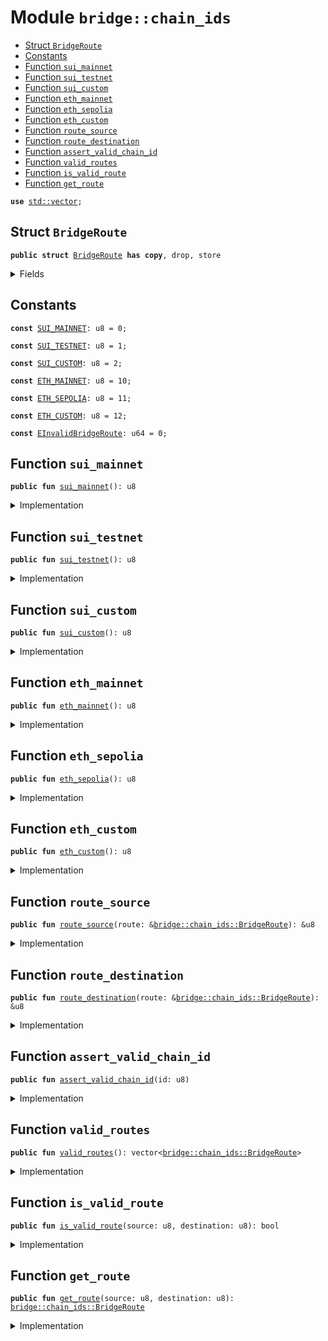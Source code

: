 
<a name="bridge_chain_ids"></a>

# Module `bridge::chain_ids`



-  [Struct `BridgeRoute`](#bridge_chain_ids_BridgeRoute)
-  [Constants](#@Constants_0)
-  [Function `sui_mainnet`](#bridge_chain_ids_sui_mainnet)
-  [Function `sui_testnet`](#bridge_chain_ids_sui_testnet)
-  [Function `sui_custom`](#bridge_chain_ids_sui_custom)
-  [Function `eth_mainnet`](#bridge_chain_ids_eth_mainnet)
-  [Function `eth_sepolia`](#bridge_chain_ids_eth_sepolia)
-  [Function `eth_custom`](#bridge_chain_ids_eth_custom)
-  [Function `route_source`](#bridge_chain_ids_route_source)
-  [Function `route_destination`](#bridge_chain_ids_route_destination)
-  [Function `assert_valid_chain_id`](#bridge_chain_ids_assert_valid_chain_id)
-  [Function `valid_routes`](#bridge_chain_ids_valid_routes)
-  [Function `is_valid_route`](#bridge_chain_ids_is_valid_route)
-  [Function `get_route`](#bridge_chain_ids_get_route)


<pre><code><b>use</b> <a href="../../dependencies/std/vector.md#std_vector">std::vector</a>;
</code></pre>



<a name="bridge_chain_ids_BridgeRoute"></a>

## Struct `BridgeRoute`



<pre><code><b>public</b> <b>struct</b> <a href="../../dependencies/bridge/chain_ids.md#bridge_chain_ids_BridgeRoute">BridgeRoute</a> <b>has</b> <b>copy</b>, drop, store
</code></pre>



<details>
<summary>Fields</summary>


<dl>
<dt>
<code>source: u8</code>
</dt>
<dd>
</dd>
<dt>
<code>destination: u8</code>
</dt>
<dd>
</dd>
</dl>


</details>

<a name="@Constants_0"></a>

## Constants


<a name="bridge_chain_ids_SUI_MAINNET"></a>



<pre><code><b>const</b> <a href="../../dependencies/bridge/chain_ids.md#bridge_chain_ids_SUI_MAINNET">SUI_MAINNET</a>: u8 = 0;
</code></pre>



<a name="bridge_chain_ids_SUI_TESTNET"></a>



<pre><code><b>const</b> <a href="../../dependencies/bridge/chain_ids.md#bridge_chain_ids_SUI_TESTNET">SUI_TESTNET</a>: u8 = 1;
</code></pre>



<a name="bridge_chain_ids_SUI_CUSTOM"></a>



<pre><code><b>const</b> <a href="../../dependencies/bridge/chain_ids.md#bridge_chain_ids_SUI_CUSTOM">SUI_CUSTOM</a>: u8 = 2;
</code></pre>



<a name="bridge_chain_ids_ETH_MAINNET"></a>



<pre><code><b>const</b> <a href="../../dependencies/bridge/chain_ids.md#bridge_chain_ids_ETH_MAINNET">ETH_MAINNET</a>: u8 = 10;
</code></pre>



<a name="bridge_chain_ids_ETH_SEPOLIA"></a>



<pre><code><b>const</b> <a href="../../dependencies/bridge/chain_ids.md#bridge_chain_ids_ETH_SEPOLIA">ETH_SEPOLIA</a>: u8 = 11;
</code></pre>



<a name="bridge_chain_ids_ETH_CUSTOM"></a>



<pre><code><b>const</b> <a href="../../dependencies/bridge/chain_ids.md#bridge_chain_ids_ETH_CUSTOM">ETH_CUSTOM</a>: u8 = 12;
</code></pre>



<a name="bridge_chain_ids_EInvalidBridgeRoute"></a>



<pre><code><b>const</b> <a href="../../dependencies/bridge/chain_ids.md#bridge_chain_ids_EInvalidBridgeRoute">EInvalidBridgeRoute</a>: u64 = 0;
</code></pre>



<a name="bridge_chain_ids_sui_mainnet"></a>

## Function `sui_mainnet`



<pre><code><b>public</b> <b>fun</b> <a href="../../dependencies/bridge/chain_ids.md#bridge_chain_ids_sui_mainnet">sui_mainnet</a>(): u8
</code></pre>



<details>
<summary>Implementation</summary>


<pre><code><b>public</b> <b>fun</b> <a href="../../dependencies/bridge/chain_ids.md#bridge_chain_ids_sui_mainnet">sui_mainnet</a>(): u8 { <a href="../../dependencies/bridge/chain_ids.md#bridge_chain_ids_SUI_MAINNET">SUI_MAINNET</a> }
</code></pre>



</details>

<a name="bridge_chain_ids_sui_testnet"></a>

## Function `sui_testnet`



<pre><code><b>public</b> <b>fun</b> <a href="../../dependencies/bridge/chain_ids.md#bridge_chain_ids_sui_testnet">sui_testnet</a>(): u8
</code></pre>



<details>
<summary>Implementation</summary>


<pre><code><b>public</b> <b>fun</b> <a href="../../dependencies/bridge/chain_ids.md#bridge_chain_ids_sui_testnet">sui_testnet</a>(): u8 { <a href="../../dependencies/bridge/chain_ids.md#bridge_chain_ids_SUI_TESTNET">SUI_TESTNET</a> }
</code></pre>



</details>

<a name="bridge_chain_ids_sui_custom"></a>

## Function `sui_custom`



<pre><code><b>public</b> <b>fun</b> <a href="../../dependencies/bridge/chain_ids.md#bridge_chain_ids_sui_custom">sui_custom</a>(): u8
</code></pre>



<details>
<summary>Implementation</summary>


<pre><code><b>public</b> <b>fun</b> <a href="../../dependencies/bridge/chain_ids.md#bridge_chain_ids_sui_custom">sui_custom</a>(): u8 { <a href="../../dependencies/bridge/chain_ids.md#bridge_chain_ids_SUI_CUSTOM">SUI_CUSTOM</a> }
</code></pre>



</details>

<a name="bridge_chain_ids_eth_mainnet"></a>

## Function `eth_mainnet`



<pre><code><b>public</b> <b>fun</b> <a href="../../dependencies/bridge/chain_ids.md#bridge_chain_ids_eth_mainnet">eth_mainnet</a>(): u8
</code></pre>



<details>
<summary>Implementation</summary>


<pre><code><b>public</b> <b>fun</b> <a href="../../dependencies/bridge/chain_ids.md#bridge_chain_ids_eth_mainnet">eth_mainnet</a>(): u8 { <a href="../../dependencies/bridge/chain_ids.md#bridge_chain_ids_ETH_MAINNET">ETH_MAINNET</a> }
</code></pre>



</details>

<a name="bridge_chain_ids_eth_sepolia"></a>

## Function `eth_sepolia`



<pre><code><b>public</b> <b>fun</b> <a href="../../dependencies/bridge/chain_ids.md#bridge_chain_ids_eth_sepolia">eth_sepolia</a>(): u8
</code></pre>



<details>
<summary>Implementation</summary>


<pre><code><b>public</b> <b>fun</b> <a href="../../dependencies/bridge/chain_ids.md#bridge_chain_ids_eth_sepolia">eth_sepolia</a>(): u8 { <a href="../../dependencies/bridge/chain_ids.md#bridge_chain_ids_ETH_SEPOLIA">ETH_SEPOLIA</a> }
</code></pre>



</details>

<a name="bridge_chain_ids_eth_custom"></a>

## Function `eth_custom`



<pre><code><b>public</b> <b>fun</b> <a href="../../dependencies/bridge/chain_ids.md#bridge_chain_ids_eth_custom">eth_custom</a>(): u8
</code></pre>



<details>
<summary>Implementation</summary>


<pre><code><b>public</b> <b>fun</b> <a href="../../dependencies/bridge/chain_ids.md#bridge_chain_ids_eth_custom">eth_custom</a>(): u8 { <a href="../../dependencies/bridge/chain_ids.md#bridge_chain_ids_ETH_CUSTOM">ETH_CUSTOM</a> }
</code></pre>



</details>

<a name="bridge_chain_ids_route_source"></a>

## Function `route_source`



<pre><code><b>public</b> <b>fun</b> <a href="../../dependencies/bridge/chain_ids.md#bridge_chain_ids_route_source">route_source</a>(route: &<a href="../../dependencies/bridge/chain_ids.md#bridge_chain_ids_BridgeRoute">bridge::chain_ids::BridgeRoute</a>): &u8
</code></pre>



<details>
<summary>Implementation</summary>


<pre><code><b>public</b> <b>fun</b> <a href="../../dependencies/bridge/chain_ids.md#bridge_chain_ids_route_source">route_source</a>(route: &<a href="../../dependencies/bridge/chain_ids.md#bridge_chain_ids_BridgeRoute">BridgeRoute</a>): &u8 {
    &route.source
}
</code></pre>



</details>

<a name="bridge_chain_ids_route_destination"></a>

## Function `route_destination`



<pre><code><b>public</b> <b>fun</b> <a href="../../dependencies/bridge/chain_ids.md#bridge_chain_ids_route_destination">route_destination</a>(route: &<a href="../../dependencies/bridge/chain_ids.md#bridge_chain_ids_BridgeRoute">bridge::chain_ids::BridgeRoute</a>): &u8
</code></pre>



<details>
<summary>Implementation</summary>


<pre><code><b>public</b> <b>fun</b> <a href="../../dependencies/bridge/chain_ids.md#bridge_chain_ids_route_destination">route_destination</a>(route: &<a href="../../dependencies/bridge/chain_ids.md#bridge_chain_ids_BridgeRoute">BridgeRoute</a>): &u8 {
    &route.destination
}
</code></pre>



</details>

<a name="bridge_chain_ids_assert_valid_chain_id"></a>

## Function `assert_valid_chain_id`



<pre><code><b>public</b> <b>fun</b> <a href="../../dependencies/bridge/chain_ids.md#bridge_chain_ids_assert_valid_chain_id">assert_valid_chain_id</a>(id: u8)
</code></pre>



<details>
<summary>Implementation</summary>


<pre><code><b>public</b> <b>fun</b> <a href="../../dependencies/bridge/chain_ids.md#bridge_chain_ids_assert_valid_chain_id">assert_valid_chain_id</a>(id: u8) {
    <b>assert</b>!(
        id == <a href="../../dependencies/bridge/chain_ids.md#bridge_chain_ids_SUI_MAINNET">SUI_MAINNET</a> ||
        id == <a href="../../dependencies/bridge/chain_ids.md#bridge_chain_ids_SUI_TESTNET">SUI_TESTNET</a> ||
        id == <a href="../../dependencies/bridge/chain_ids.md#bridge_chain_ids_SUI_CUSTOM">SUI_CUSTOM</a> ||
        id == <a href="../../dependencies/bridge/chain_ids.md#bridge_chain_ids_ETH_MAINNET">ETH_MAINNET</a> ||
        id == <a href="../../dependencies/bridge/chain_ids.md#bridge_chain_ids_ETH_SEPOLIA">ETH_SEPOLIA</a> ||
        id == <a href="../../dependencies/bridge/chain_ids.md#bridge_chain_ids_ETH_CUSTOM">ETH_CUSTOM</a>,
        <a href="../../dependencies/bridge/chain_ids.md#bridge_chain_ids_EInvalidBridgeRoute">EInvalidBridgeRoute</a>,
    )
}
</code></pre>



</details>

<a name="bridge_chain_ids_valid_routes"></a>

## Function `valid_routes`



<pre><code><b>public</b> <b>fun</b> <a href="../../dependencies/bridge/chain_ids.md#bridge_chain_ids_valid_routes">valid_routes</a>(): vector&lt;<a href="../../dependencies/bridge/chain_ids.md#bridge_chain_ids_BridgeRoute">bridge::chain_ids::BridgeRoute</a>&gt;
</code></pre>



<details>
<summary>Implementation</summary>


<pre><code><b>public</b> <b>fun</b> <a href="../../dependencies/bridge/chain_ids.md#bridge_chain_ids_valid_routes">valid_routes</a>(): vector&lt;<a href="../../dependencies/bridge/chain_ids.md#bridge_chain_ids_BridgeRoute">BridgeRoute</a>&gt; {
    vector[
        <a href="../../dependencies/bridge/chain_ids.md#bridge_chain_ids_BridgeRoute">BridgeRoute</a> { source: <a href="../../dependencies/bridge/chain_ids.md#bridge_chain_ids_SUI_MAINNET">SUI_MAINNET</a>, destination: <a href="../../dependencies/bridge/chain_ids.md#bridge_chain_ids_ETH_MAINNET">ETH_MAINNET</a> },
        <a href="../../dependencies/bridge/chain_ids.md#bridge_chain_ids_BridgeRoute">BridgeRoute</a> { source: <a href="../../dependencies/bridge/chain_ids.md#bridge_chain_ids_ETH_MAINNET">ETH_MAINNET</a>, destination: <a href="../../dependencies/bridge/chain_ids.md#bridge_chain_ids_SUI_MAINNET">SUI_MAINNET</a> },
        <a href="../../dependencies/bridge/chain_ids.md#bridge_chain_ids_BridgeRoute">BridgeRoute</a> { source: <a href="../../dependencies/bridge/chain_ids.md#bridge_chain_ids_SUI_TESTNET">SUI_TESTNET</a>, destination: <a href="../../dependencies/bridge/chain_ids.md#bridge_chain_ids_ETH_SEPOLIA">ETH_SEPOLIA</a> },
        <a href="../../dependencies/bridge/chain_ids.md#bridge_chain_ids_BridgeRoute">BridgeRoute</a> { source: <a href="../../dependencies/bridge/chain_ids.md#bridge_chain_ids_SUI_TESTNET">SUI_TESTNET</a>, destination: <a href="../../dependencies/bridge/chain_ids.md#bridge_chain_ids_ETH_CUSTOM">ETH_CUSTOM</a> },
        <a href="../../dependencies/bridge/chain_ids.md#bridge_chain_ids_BridgeRoute">BridgeRoute</a> { source: <a href="../../dependencies/bridge/chain_ids.md#bridge_chain_ids_SUI_CUSTOM">SUI_CUSTOM</a>, destination: <a href="../../dependencies/bridge/chain_ids.md#bridge_chain_ids_ETH_CUSTOM">ETH_CUSTOM</a> },
        <a href="../../dependencies/bridge/chain_ids.md#bridge_chain_ids_BridgeRoute">BridgeRoute</a> { source: <a href="../../dependencies/bridge/chain_ids.md#bridge_chain_ids_SUI_CUSTOM">SUI_CUSTOM</a>, destination: <a href="../../dependencies/bridge/chain_ids.md#bridge_chain_ids_ETH_SEPOLIA">ETH_SEPOLIA</a> },
        <a href="../../dependencies/bridge/chain_ids.md#bridge_chain_ids_BridgeRoute">BridgeRoute</a> { source: <a href="../../dependencies/bridge/chain_ids.md#bridge_chain_ids_ETH_SEPOLIA">ETH_SEPOLIA</a>, destination: <a href="../../dependencies/bridge/chain_ids.md#bridge_chain_ids_SUI_TESTNET">SUI_TESTNET</a> },
        <a href="../../dependencies/bridge/chain_ids.md#bridge_chain_ids_BridgeRoute">BridgeRoute</a> { source: <a href="../../dependencies/bridge/chain_ids.md#bridge_chain_ids_ETH_SEPOLIA">ETH_SEPOLIA</a>, destination: <a href="../../dependencies/bridge/chain_ids.md#bridge_chain_ids_SUI_CUSTOM">SUI_CUSTOM</a> },
        <a href="../../dependencies/bridge/chain_ids.md#bridge_chain_ids_BridgeRoute">BridgeRoute</a> { source: <a href="../../dependencies/bridge/chain_ids.md#bridge_chain_ids_ETH_CUSTOM">ETH_CUSTOM</a>, destination: <a href="../../dependencies/bridge/chain_ids.md#bridge_chain_ids_SUI_TESTNET">SUI_TESTNET</a> },
        <a href="../../dependencies/bridge/chain_ids.md#bridge_chain_ids_BridgeRoute">BridgeRoute</a> { source: <a href="../../dependencies/bridge/chain_ids.md#bridge_chain_ids_ETH_CUSTOM">ETH_CUSTOM</a>, destination: <a href="../../dependencies/bridge/chain_ids.md#bridge_chain_ids_SUI_CUSTOM">SUI_CUSTOM</a> },
    ]
}
</code></pre>



</details>

<a name="bridge_chain_ids_is_valid_route"></a>

## Function `is_valid_route`



<pre><code><b>public</b> <b>fun</b> <a href="../../dependencies/bridge/chain_ids.md#bridge_chain_ids_is_valid_route">is_valid_route</a>(source: u8, destination: u8): bool
</code></pre>



<details>
<summary>Implementation</summary>


<pre><code><b>public</b> <b>fun</b> <a href="../../dependencies/bridge/chain_ids.md#bridge_chain_ids_is_valid_route">is_valid_route</a>(source: u8, destination: u8): bool {
    <b>let</b> route = <a href="../../dependencies/bridge/chain_ids.md#bridge_chain_ids_BridgeRoute">BridgeRoute</a> { source, destination };
    <a href="../../dependencies/bridge/chain_ids.md#bridge_chain_ids_valid_routes">valid_routes</a>().contains(&route)
}
</code></pre>



</details>

<a name="bridge_chain_ids_get_route"></a>

## Function `get_route`



<pre><code><b>public</b> <b>fun</b> <a href="../../dependencies/bridge/chain_ids.md#bridge_chain_ids_get_route">get_route</a>(source: u8, destination: u8): <a href="../../dependencies/bridge/chain_ids.md#bridge_chain_ids_BridgeRoute">bridge::chain_ids::BridgeRoute</a>
</code></pre>



<details>
<summary>Implementation</summary>


<pre><code><b>public</b> <b>fun</b> <a href="../../dependencies/bridge/chain_ids.md#bridge_chain_ids_get_route">get_route</a>(source: u8, destination: u8): <a href="../../dependencies/bridge/chain_ids.md#bridge_chain_ids_BridgeRoute">BridgeRoute</a> {
    <b>let</b> route = <a href="../../dependencies/bridge/chain_ids.md#bridge_chain_ids_BridgeRoute">BridgeRoute</a> { source, destination };
    <b>assert</b>!(<a href="../../dependencies/bridge/chain_ids.md#bridge_chain_ids_valid_routes">valid_routes</a>().contains(&route), <a href="../../dependencies/bridge/chain_ids.md#bridge_chain_ids_EInvalidBridgeRoute">EInvalidBridgeRoute</a>);
    route
}
</code></pre>



</details>
